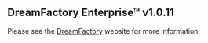 ## DreamFactory Enterprise&trade; v1.0.11
Please see the [DreamFactory](https://www.dreamfactory.com/) website for more information.
